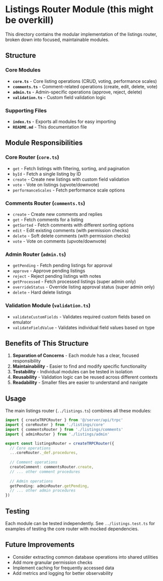 # Listings Router Module (this might be overkill)

This directory contains the modular implementation of the listings router, broken down into focused, maintainable modules.

## Structure

### Core Modules

- **`core.ts`** - Core listing operations (CRUD, voting, performance scales)
- **`comments.ts`** - Comment-related operations (create, edit, delete, vote)
- **`admin.ts`** - Admin-specific operations (approve, reject, delete)
- **`validation.ts`** - Custom field validation logic

### Supporting Files

- **`index.ts`** - Exports all modules for easy importing
- **`README.md`** - This documentation file

## Module Responsibilities

### Core Router (`core.ts`)
- `get` - Fetch listings with filtering, sorting, and pagination
- `byId` - Fetch a single listing by ID
- `create` - Create new listings with custom field validation
- `vote` - Vote on listings (upvote/downvote)
- `performanceScales` - Fetch performance scale options

### Comments Router (`comments.ts`)
- `create` - Create new comments and replies
- `get` - Fetch comments for a listing
- `getSorted` - Fetch comments with different sorting options
- `edit` - Edit existing comments (with permission checks)
- `delete` - Soft delete comments (with permission checks)
- `vote` - Vote on comments (upvote/downvote)

### Admin Router (`admin.ts`)
- `getPending` - Fetch pending listings for approval
- `approve` - Approve pending listings
- `reject` - Reject pending listings with notes
- `getProcessed` - Fetch processed listings (super admin only)
- `overrideStatus` - Override listing approval status (super admin only)
- `delete` - Hard delete listings

### Validation Module (`validation.ts`)
- `validateCustomFields` - Validates required custom fields based on emulator
- `validateFieldValue` - Validates individual field values based on type

## Benefits of This Structure

1. **Separation of Concerns** - Each module has a clear, focused responsibility
2. **Maintainability** - Easier to find and modify specific functionality
3. **Testability** - Individual modules can be tested in isolation
4. **Reusability** - Validation logic can be reused across different contexts
5. **Readability** - Smaller files are easier to understand and navigate

## Usage

The main listings router (`../listings.ts`) combines all these modules:

```typescript
import { createTRPCRouter } from '@/server/api/trpc'
import { coreRouter } from './listings/core'
import { commentsRouter } from './listings/comments'
import { adminRouter } from './listings/admin'

export const listingsRouter = createTRPCRouter({
  // Core operations
  ...coreRouter._def.procedures,
  
  // Comment operations
  createComment: commentsRouter.create,
  // ... other comment procedures
  
  // Admin operations
  getPending: adminRouter.getPending,
  // ... other admin procedures
})
```

## Testing

Each module can be tested independently. See `../listings.test.ts` for examples of testing the core router with mocked dependencies.

## Future Improvements

- Consider extracting common database operations into shared utilities
- Add more granular permission checks
- Implement caching for frequently accessed data
- Add metrics and logging for better observability 